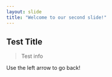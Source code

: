 ```yaml
---
layout: slide
title: "Welcome to our second slide!"
---
```

## Test Title
> Test info
> 
Use the left arrow to go back!
